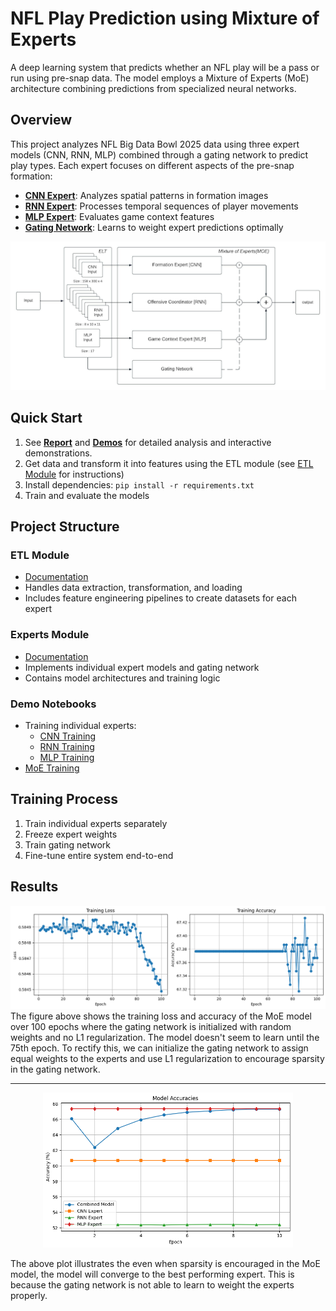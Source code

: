# NFL Play Prediction using Mixture of Experts

A deep learning system that predicts whether an NFL play will be a pass or run using pre-snap data. The model employs a Mixture of Experts (MoE) architecture combining predictions from specialized neural networks.

## Overview

This project analyzes NFL Big Data Bowl 2025 data using three expert models (CNN, RNN, MLP) combined through a gating network to predict play types. Each expert focuses on different aspects of the pre-snap formation:

- **[CNN Expert](experts/cnn.py)**: Analyzes spatial patterns in formation images
- **[RNN Expert](experts/rnn.py)**: Processes temporal sequences of player movements
- **[MLP Expert](experts/mlp.py)**: Evaluates game context features
- **[Gating Network](experts/gating_network.py)**: Learns to weight expert predictions optimally

![MoE Architecture](demo/architecture.png)

## Quick Start
1. See [**Report**](reports/report.pdf) and [**Demos**](demos/) for detailed analysis and interactive demonstrations.
2. Get data and transform it into features using the ETL module (see [ETL Module](etl/README.md) for instructions)
3. Install dependencies: `pip install -r requirements.txt`
4. Train and evaluate the models

## Project Structure

### ETL Module
- [Documentation](etl/README.md)
- Handles data extraction, transformation, and loading
- Includes feature engineering pipelines to create datasets for each expert

### Experts Module
- [Documentation](experts/README.md)
- Implements individual expert models and gating network
- Contains model architectures and training logic

### Demo Notebooks
- Training individual experts:
  - [CNN Training](demo/trainCNN.ipynb)
  - [RNN Training](demo/trainRNN.ipynb)
  - [MLP Training](demo/trainMLP.ipynb)
- [MoE Training](demo/trainMoE.ipynb)

## Training Process

1. Train individual experts separately
2. Freeze expert weights
3. Train gating network
4. Fine-tune entire system end-to-end

## Results

<div style="text-align: center;">
    <img src="demo/moe_100epochs.png" alt="expert weights over time" width="600"/>
</div>
The figure above shows the training loss and accuracy of the MoE model over 100 epochs where the gating network is initialized with random weights and no L1 regularization. The model doesn't seem to learn until the 75th epoch. To rectify this, we can initialize the gating network to assign equal weights to the experts and use L1 regularization to encourage sparsity in the gating network.

---

<div style="text-align: center;">
    <img src="demo/MoE_acc.png" alt="Combined Model Accuracy" width="400"/>
</div>

The above plot illustrates the even when sparsity is encouraged in the MoE model, the model will converge to the best performing expert. This is because the gating network is not able to learn to weight the experts properly.